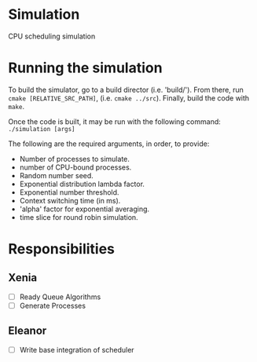# Simulation

CPU scheduling simulation

# Running the simulation
To build the simulator, go to a build director (i.e. 'build/'). From there, run `cmake [RELATIVE_SRC_PATH]`, (i.e. `cmake ../src`). Finally, build the code with `make`.

Once the code is built, it may be run with the following command:
`./simulation [args]`

The following are the required arguments, in order, to provide:
 - Number of processes to simulate.
 - number of CPU-bound processes.
 - Random number seed.
 - Exponential distribution lambda factor.
 - Exponential number threshold.
 - Context switching time (in ms).
 - 'alpha' factor for exponential averaging.
 - time slice for round robin simulation.

# Responsibilities
## Xenia
 - [ ] Ready Queue Algorithms
 - [ ] Generate Processes
## Eleanor
 - [ ] Write base integration of scheduler
